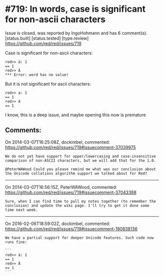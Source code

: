 
#719: In words, case is significant for non-ascii characters
================================================================================
Issue is closed, was reported by IngoHohmann and has 6 comment(s).
[status.built] [status.tested] [type.review]
<https://github.com/red/red/issues/719>

Case is significant for non-ascii characters:

```
red>> ä: 1
== 1
red>> Ä
*** Error: word has no value!
```

But it is not significant for ascii characters:

```
red>> a: 1
== 1
red>> A
== 1
```

I know, this is a deep issue, and maybe opening this now is premature



Comments:
--------------------------------------------------------------------------------

On 2014-03-07T16:25:08Z, dockimbel, commented:
<https://github.com/red/red/issues/719#issuecomment-37039975>

    We do not yet have support for upper/lowercasing and case-insensitive comparison of non-ASCII characters, but we will add that for the 1.0.
    
    @PeterWAWood Could you please remind me what was our conclusion about the Unicode collations algorithm support we talked about for Red?

--------------------------------------------------------------------------------

On 2014-03-07T16:56:15Z, PeterWAWood, commented:
<https://github.com/red/red/issues/719#issuecomment-37043388>

    Sure, when I can find time to pull my notes together (to remember the conclusion) and update the wiki page. I'll try to get it done some time next week.

--------------------------------------------------------------------------------

On 2016-02-06T18:59:02Z, dockimbel, commented:
<https://github.com/red/red/issues/719#issuecomment-180838136>

    We have a partial support for deeper Unicode features. Such code now runs fine:
    
    ```
    red>> ä: 1
    == 1
    red>> Ä
    == 1
    ```

